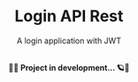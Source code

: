 <div align="center">
<h1> Login API Rest </h1>
A login application with JWT
</div>
<br>
<p align="center"><strong>🚀🚧 Project in development...  🪐🚧</strong></p>